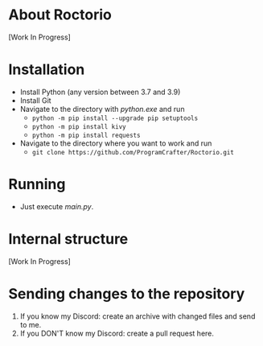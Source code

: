 # About Roctorio

[Work In Progress]

# Installation

* Install Python (any version between 3.7 and 3.9)
* Install Git
* Navigate to the directory with *python.exe* and run
  * `python -m pip install --upgrade pip setuptools`
  * `python -m pip install kivy`
  * `python -m pip install requests`
* Navigate to the directory where you want to work and run
  * `git clone https://github.com/ProgramCrafter/Roctorio.git`

# Running
* Just execute *main.py*.

# Internal structure

[Work In Progress]

# Sending changes to the repository
1. If you know my Discord:       create an archive with changed files and send to me.
2. If you DON'T know my Discord: create a pull request here.
